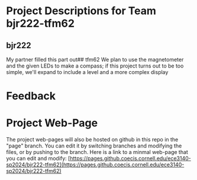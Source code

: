 # Project Descriptions for Team bjr222-tfm62

## bjr222
My partner filled this part out## tfm62
We plan to use the magnetometer and the given LEDs to make a compass; if this project turns out to be too simple, we'll expand to include a level and a more complex display
# Feedback
# Project Web-Page

The project web-pages will also be hosted on github in this repo in the "page" branch. You can edit it by switching branches and modifying the files, or by pushing to the branch. Here is a link to a minmal web-page that you can edit and modify: [https://pages.github.coecis.cornell.edu/ece3140-sp2024/bjr222-tfm62](https://pages.github.coecis.cornell.edu/ece3140-sp2024/bjr222-tfm62)
